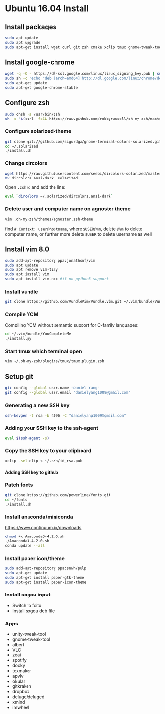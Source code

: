 # Ubuntu 16.04 Install
## Install packages
```bash
sudo apt update
sudo apt upgrade
sudo apt-get install wget curl git zsh cmake xclip tmux gnome-tweak-tool unity-tweak-tool
```

## Install google-chrome
```bash
wget -q -O - https://dl-ssl.google.com/linux/linux_signing_key.pub | sudo apt-key add - 
sudo sh -c 'echo "deb [arch=amd64] http://dl.google.com/linux/chrome/deb/ stable main" >> /etc/apt/sources.list.d/google.list'
sudo apt-get update 
sudo apt-get google-chrome-stable
```

## Configure zsh
```bash
sudo chsh -s /usr/bin/zsh
sh -c "$(curl -fsSL https://raw.github.com/robbyrussell/oh-my-zsh/master/tools/install.sh)"
```

### Configure solarized-theme
```bash
git clone git://github.com/sigurdga/gnome-terminal-colors-solarized.git ~/.solarized
cd ~/.solarized
./install.sh
```

### Change dircolors
```bash
wget https://raw.githubusercontent.com/seebi/dircolors-solarized/master/dircolors.ansi-dark
mv dircolors.ansi-dark .solarized
```
Open `.zshrc` and add the line:
```bash
eval `dircolors ~/.solarized/dircolors.ansi-dark`
```

### Delete user and computer name on agnoster theme
```bash
vim .oh-my-zsh/themes/agnoster.zsh-theme
```
find `# Context: user@hostname`, where `$USER@%m`, delete `@%m` to delete computer name, or further more delete `$USER` to delete username as well

## Install vim 8.0
```bash
sudo add-apt-repository ppa:jonathonf/vim
sudo apt update
sudo apt remove vim-tiny
sudo apt install vim
sudo apt install vim-nox #if no python3 support
```
### Install vundle
```bash
git clone https://github.com/VundleVim/Vundle.vim.git ~/.vim/bundle/Vundle.vim
```
### Compile YCM
Compiling YCM without semantic support for C-family languages:
```bash
cd ~/.vim/bundle/YouCompleteMe
./install.py
```
### Start tmux which terminal open
```bash
vim ~/.oh-my-zsh/plugins/tmux/tmux.plugin.zsh
```

## Setup git
```bash
git config --global user.name "Daniel Yang"
git config --global user.email "danielyang1009@gmail.com"
```

### Generating a new SSH key
```bash
ssh-keygen -t rsa -b 4096 -C "danielyang1009@gmail.com"
```

### Adding your SSH key to the ssh-agent
```bash
eval $(ssh-agent -s)
```
### Copy the SSH key to your clipboard
```bash
xclip -sel clip < ~/.ssh/id_rsa.pub
```
#### Adding SSH key to github

### Patch fonts
```bash
git clone https://github.com/powerline/fonts.git
cd ~/fonts
./install.sh
```

### Install anaconda/miniconda
https://www.continuum.io/downloads
```bash
chmod +x Anaconda3-4.2.0.sh
./Anaconda3-4.2.0.sh
conda update --all
```

### Install paper icon/theme
```bash
sudo add-apt-repository ppa:snwh/pulp
sudo apt-get update
sudo apt-get install paper-gtk-theme
sudo apt-get install paper-icon-theme
```

### Install sogou input
- Switch to fcitx 
- Install sogou deb file


### Apps
- unity-tweak-tool 
- gnome-tweak-tool
- albert
- VLC
- zeal
- spotify
- docky
- texmaker
- apvlv
- okular
- gitkraken
- dropbox
- deluge/deluged
- xmind
- imwheel
